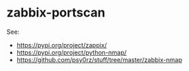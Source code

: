 # zabbix-portscan

See:
* https://pypi.org/project/zappix/
* https://pypi.org/project/python-nmap/
* https://github.com/psy0rz/stuff/tree/master/zabbix-nmap
